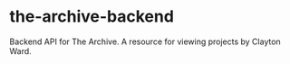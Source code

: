 # the-archive-backend
Backend API for The Archive. A resource for viewing projects by Clayton Ward.

